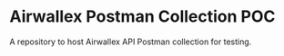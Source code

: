 # Airwallex Postman Collection POC

A repository to host Airwallex API Postman collection for testing.
